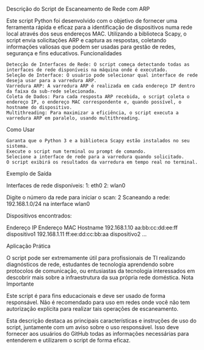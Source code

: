 Descrição do Script de Escaneamento de Rede com ARP

Este script Python foi desenvolvido com o objetivo de fornecer uma ferramenta rápida e eficaz para a identificação de dispositivos numa rede local através dos seus endereços MAC. Utilizando a biblioteca Scapy, o script envia solicitações ARP e captura as respostas, coletando informações valiosas que podem ser usadas para gestão de redes, segurança e fins educativos.
Funcionalidades

    Detecção de Interfaces de Rede: O script começa detectando todas as interfaces de rede disponíveis na máquina onde é executado.
    Seleção de Interface: O usuário pode selecionar qual interface de rede deseja usar para a varredura ARP.
    Varredura ARP: A varredura ARP é realizada em cada endereço IP dentro da faixa da sub-rede selecionada.
    Coleta de Dados: Para cada resposta ARP recebida, o script coleta o endereço IP, o endereço MAC correspondente e, quando possível, o hostname do dispositivo.
    Multithreading: Para maximizar a eficiência, o script executa a varredura ARP em paralelo, usando multithreading.

Como Usar

    Garanta que o Python 3 e a biblioteca Scapy estão instalados no seu sistema.
    Execute o script num terminal ou prompt de comando.
    Selecione a interface de rede para a varredura quando solicitado.
    O script exibirá os resultados da varredura em tempo real no terminal.

Exemplo de Saída

Interfaces de rede disponíveis:
1: eth0
2: wlan0

Digite o número da rede para iniciar o scan: 2
Scaneando a rede: 192.168.1.0/24 na interface wlan0

Dispositivos encontrados:

Endereço IP         Endereço MAC             Hostname
192.168.1.10        aa:bb:cc:dd:ee:ff        dispositivo1
192.168.1.11        ff:ee:dd:cc:bb:aa        dispositivo2
...

Aplicação Prática

O script pode ser extremamente útil para profissionais de TI realizando diagnósticos de rede, estudantes de tecnologia aprendendo sobre protocolos de comunicação, ou entusiastas da tecnologia interessados em descobrir mais sobre a infraestrutura da sua própria rede doméstica.
Nota Importante

Este script é para fins educacionais e deve ser usado de forma responsável. Não é recomendado para uso em redes onde você não tem autorização explícita para realizar tais operações de escaneamento.

Esta descrição destaca as principais características e instruções de uso do script, juntamente com um aviso sobre o uso responsável. Isso deve fornecer aos usuários do GitHub todas as informações necessárias para entenderem e utilizarem o script de forma eficaz.
